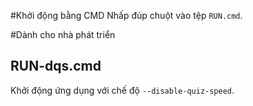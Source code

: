 #Khởi động bằng CMD
Nhấp đúp chuột vào tệp `RUN.cmd`.

#Dành cho nhà phát triển
## RUN-dqs.cmd
Khởi động ứng dụng với chế độ `--disable-quiz-speed`.  
